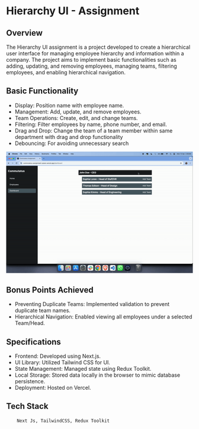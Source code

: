 # Hierarchy UI - Assignment

## Overview
The Hierarchy UI assignment is a project developed to create a hierarchical user interface for managing employee hierarchy and information within a company. The project aims to implement basic functionalities such as adding, updating, and removing employees, managing teams, filtering employees, and enabling hierarchical navigation.

## Basic Functionality
- Display: Position name with employee name.
- Management: Add, update, and remove employees.
- Team Operations: Create, edit, and change teams.
- Filtering: Filter employees by name, phone number, and email.
- Drag and Drop: Change the team of a team member within same department with drag and drop functionality
- Debouncing: For avoiding unnecessary search

![Watch Drag and Drop preview](/public/drag-and-drop-output.gif)

## Bonus Points Achieved
- Preventing Duplicate Teams: Implemented validation to prevent duplicate team names.
- Hierarchical Navigation: Enabled viewing all employees under a selected Team/Head.

## Specifications
- Frontend: Developed using Next.js.
- UI Library: Utilized Tailwind CSS for UI.
- State Management: Managed state using Redux Toolkit.
- Local Storage: Stored data locally in the browser to mimic database persistence.
- Deployment: Hosted on Vercel.


## Tech Stack
```
    Next Js, TailwindCSS, Redux Toolkit
```

